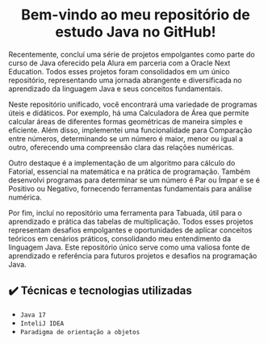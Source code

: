 <h1 align="center"> Bem-vindo ao meu repositório de estudo Java no GitHub! </h1>

Recentemente, concluí uma série de projetos empolgantes como parte do curso de Java oferecido pela Alura em parceria com a Oracle Next Education. Todos esses projetos foram consolidados em um único repositório, representando uma jornada abrangente e diversificada no aprendizado da linguagem Java e seus conceitos fundamentais.

Neste repositório unificado, você encontrará uma variedade de programas úteis e didáticos. Por exemplo, há uma Calculadora de Área que permite calcular áreas de diferentes formas geométricas de maneira simples e eficiente. Além disso, implementei uma funcionalidade para Comparação entre números, determinando se um número é maior, menor ou igual a outro, oferecendo uma compreensão clara das relações numéricas.

Outro destaque é a implementação de um algoritmo para cálculo do Fatorial, essencial na matemática e na prática de programação. Também desenvolvi programas para determinar se um número é Par ou Ímpar e se é Positivo ou Negativo, fornecendo ferramentas fundamentais para análise numérica.

Por fim, incluí no repositório uma ferramenta para Tabuada, útil para o aprendizado e prática das tabelas de multiplicação. Todos esses projetos representam desafios empolgantes e oportunidades de aplicar conceitos teóricos em cenários práticos, consolidando meu entendimento da linguagem Java. Este repositório único serve como uma valiosa fonte de aprendizado e referência para futuros projetos e desafios na programação Java.


## ✔️ Técnicas e tecnologias utilizadas

- ``Java 17``
- ``InteliJ IDEA``
- ``Paradigma de orientação a objetos``
